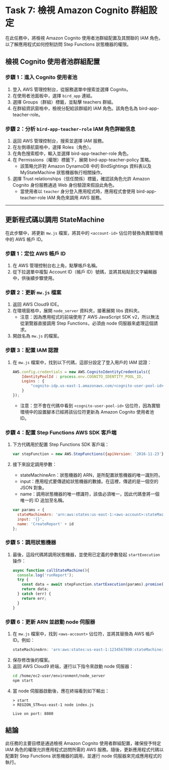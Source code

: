 # Task 7: 檢視 Amazon Cognito 群組設定

在此任務中，將檢視 Amazon Cognito 使用者池群組配置及其關聯的 IAM 角色，以了解應用程式如何控制訪問 Step Functions 狀態機器的權限。

## 檢視 Cognito 使用者池群組配置

### 步驟 1：進入 Cognito 使用者池

1. 登入 AWS 管理控制台，從服務選單中搜索並選擇 Cognito。
2. 在使用者池面板中，選擇 `bird_app` 連結。
3. 選擇 Groups（群組）標籤，並點擊 teachers 群組。
4. 在群組資訊窗格中，檢視分配給該群組的 IAM 角色。該角色名為 bird-app-teacher-role。

### 步驟 2：分析 `bird-app-teacher-role` IAM 角色詳細信息

1. 返回 AWS 管理控制台，搜索並選擇 IAM 服務。
2. 在左側導航窗格中，選擇 Roles（角色）。
3. 在角色搜索框中，輸入並選擇 bird-app-teacher-role 角色。
4. 在 Permissions（權限）標籤下，展開 bird-app-teacher-policy 策略。
   - 該策略允許對 Amazon DynamoDB 中的 BirdSightings 資料表以及 MyStateMachine 狀態機器執行相關操作。
5. 選擇 Trust relationships（信任關係）標籤，確認該角色允許 Amazon Cognito 身份服務通過 Web 身份驗證來假設此角色。
   - 當使用者以 `teacher` 身分登入應用程式時，應用程式會使用 bird-app-teacher-role IAM 角色來調用 AWS 服務。

---

## 更新程式碼以調用 StateMachine

在此步驟中，將更新 `mw.js` 檔案，將其中的 `<account-id>` 佔位符替換為實驗環境中的 AWS 帳戶 ID。

### 步驟 1：定位 AWS 帳戶 ID

1. 在 AWS 管理控制台右上角，點擊帳戶名稱。
2. 從下拉選單中複製 Account ID（帳戶 ID）號碼，並將其粘貼到文字編輯器中，供後續步驟使用。

### 步驟 2：更新 `mw.js` 檔案

1. 返回 AWS Cloud9 IDE。
2. 在環境窗格中，展開 `node_server` 資料夾，接著展開 libs 資料夾。
   - 注意：因為應用程式的前端使用了 AWS JavaScript SDK v2，所以無法從瀏覽器直接調用 Step Functions，必須由 node 伺服器來處理這個請求。
3. 開啟名為 `mw.js` 的檔案。

### 步驟 3：配置 IAM 認證

1. 在 `mw.js` 檔案中，找到以下代碼，這部分設定了登入用戶的 IAM 認證：
   ```javascript
   AWS.config.credentials = new AWS.CognitoIdentityCredentials({
       IdentityPoolId : process.env.COGNITO_IDENTITY_POOL_ID,
       Logins : {
           "cognito-idp.us-east-1.amazonaws.com/<cognito-user-pool-id>": bearer_str
       }
   });
   ```
   - 注意：您不會在代碼中看到 `<cognito-user-pool-id>` 佔位符，因為實驗環境中的設置腳本已經將該佔位符更新為 Amazon Cognito 使用者池 ID。

### 步驟 4：配置 Step Functions AWS SDK 客戶端

1. 下方代碼用於配置 Step Functions SDK 客戶端：
   ```javascript
   var stepFunction = new AWS.StepFunctions({apiVersion: '2016-11-23'});
   ```

2. 接下來設定調用參數：
   - stateMachineArn：狀態機器的 ARN，是所配置狀態機器的唯一識別符。
   - input：應用程式要傳遞給狀態機器的數據。在這裡，傳遞的是一個空的 JSON 對象。
   - name：調用狀態機器的唯一標識符，該值必須唯一，因此代碼會將一個唯一的 ID 追加至名稱。
   ```javascript
   var params = {
     stateMachineArn: 'arn:aws:states:us-east-1:<aws-account>:stateMachine:MyStateMachine',
     input: '{}',
     name: 'CreateReport' + id
   };
   ```

### 步驟 5：調用狀態機器

1. 最後，這段代碼將調用狀態機器，並使用已定義的參數發起 `startExecution` 操作：
   ```javascript
   async function callStateMachine(){
     console.log('runReport');
     try {
       const data = await stepFunction.startExecution(params).promise();
       return data;
     } catch (err) {
       return err;
     }
   }
   ```

### 步驟 6：更新 ARN 並啟動 node 伺服器

1. 在 `mw.js` 檔案中，找到 `<aws-account>` 佔位符，並將其替換為 AWS 帳戶 ID。例如：
   ```javascript
   stateMachineArn: 'arn:aws:states:us-east-1:1234567890:stateMachine:MyStateMachine',
   ```
2. 保存修改後的檔案。
3. 返回 AWS Cloud9 終端，運行以下指令來啟動 node 伺服器：
   ```bash
   cd /home/ec2-user/environment/node_server
   npm start
   ```
4. 當 node 伺服器啟動後，應在終端看到如下輸出：
   ```
   > start
   > REGION_STR=us-east-1 node index.js

   Live on port: 8080
   ```

## 結論

此任務的主要目標是通過檢視 Amazon Cognito 使用者群組配置，確保授予特定 IAM 角色的權限允許應用程式訪問所需的 AWS 服務。隨後，更新應用程式代碼以配置對 Step Functions 狀態機器的調用，並運行 node 伺服器來完成應用程式的執行。